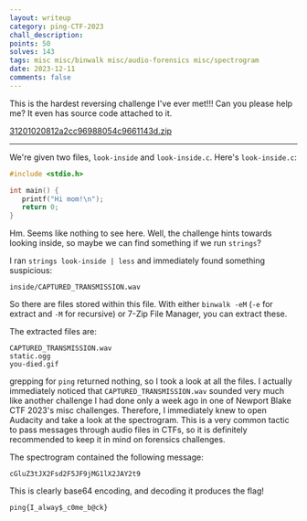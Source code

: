 ```yaml
---
layout: writeup
category: ping-CTF-2023
chall_description:
points: 50
solves: 143
tags: misc misc/binwalk misc/audio-forensics misc/spectrogram
date: 2023-12-11
comments: false
---
```


This is the hardest reversing challenge I've ever met!!! Can you please help me? It even has source code attached to it.  

[31201020812a2cc96988054c9661143d.zip](https://github.com/Nightxade/ctf-writeups/blob/master/assets/CTFs/ping-CTF-2023/31201020812a2cc96988054c9661143d.zip)  

---

We're given two files, `look-inside` and `look-inside.c`. Here's `look-inside.c`:  

```c
#include <stdio.h>

int main() {
   printf("Hi mom!\n");
   return 0;
}
```

Hm. Seems like nothing to see here. Well, the challenge hints towards looking inside, so maybe we can find something if we run `strings`?  

I ran `strings look-inside | less` and immediately found something suspicious:  

`inside/CAPTURED_TRANSMISSION.wav`  

So there are files stored within this file. With either `binwalk -eM` (`-e` for extract and `-M` for recursive) or 7-Zip File Manager, you can extract these.  

The extracted files are:  

    CAPTURED_TRANSMISSION.wav
    static.ogg
    you-died.gif

grepping for `ping` returned nothing, so I took a look at all the files. I actually immediately noticed that `CAPTURED_TRANSMISSION.wav` sounded very much like another challenge I had done only a week ago in one of Newport Blake CTF 2023's misc challenges. Therefore, I immediately knew to open Audacity and take a look at the spectrogram. This is a very common tactic to pass messages through audio files in CTFs, so it is definitely recommended to keep it in mind on forensics challenges.  

The spectrogram contained the following message:  

`cGluZ3tJX2Fsd2F5JF9jMG1lX2JAY2t9`

This is clearly base64 encoding, and decoding it produces the flag!  

    ping{I_alway$_c0me_b@ck}